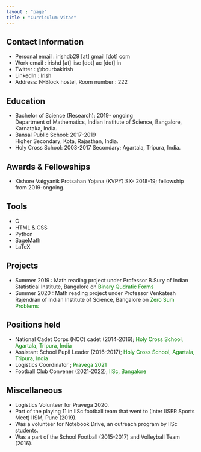 ```yaml
---
layout : "page"
title : "Curriculum Vitae"
---
```


## **Contact Information**
- Personal email : irishdb29 [at] gmail [dot] com
- Work email : irishd [at] iisc [dot] ac [dot] in
- Twitter : @bourbakirish
- LinkedIn : [Irish](http://linkedin.com/in/irish-debbarma-b007701a5)
- Address: N-Block hostel, Room number : 222


## **Education**

- Bachelor of Science (Research): 2019- ongoing  
 Department of Mathematics, Indian Institute of Science, Bangalore, Karnataka, India.
- Bansal Public School: 2017-2019  
 Higher Secondary; Kota, Rajasthan, India.
- Holy Cross School: 2003-2017
Secondary; Agartala, Tripura, India.

## **Awards & Fellowships**
- Kishore Vaigyanik Protsahan Yojana (KVPY) SX- 2018-19; fellowship from 2019-ongoing.

## **Tools**
- C
- HTML & CSS
- Python
- SageMath
- LaTeX

## **Projects**

- Summer 2019 : Math reading project under Professor B.Sury of Indian Statistical Institute, Bangalore on <span style="color: green">Binary Qudratic Forms</span>
- Summer 2020 : Math reading project under Professor Venkatesh Rajendran of Indian Institute of Science, Bangalore on <span style="color: green">Zero Sum Problems</span> 

## **Positions held**

- National Cadet Corps (NCC) cadet (2014-2016); <span style="color: green">Holy Cross School, Agartala, Tripura, India</span>
- Assistant School Pupil Leader (2016-2017); <span style="color: green">Holy Cross School, Agartala, Tripura, India</span>
- Logistics Coordinator ; <span style="color: green">Pravega 2021</span> 
- Football Club Convener (2021-2022); <span style="color: green">IISc, Bangalore</span>  

## **Miscellaneous**


- Logistics Volunteer for Pravega 2020.
- Part of the playing 11 in IISc football team that went to (Inter IISER Sports Meet) IISM, Pune (2019).
- Was a volunteer for Notebook Drive, an outreach program by IISc students.
- Was a part of the School Football (2015-2017) and Volleyball Team (2016).
